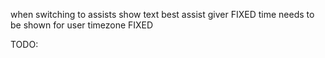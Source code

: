 when switching to assists show text best assist giver FIXED
time needs to be shown for user timezone FIXED


TODO:


